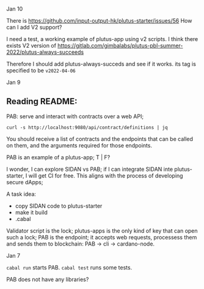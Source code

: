 Jan 10

There is https://github.com/input-output-hk/plutus-starter/issues/56
How can I add V2 support?

I need a test, a working example of plutus-app using v2 scripts. 
I think there exists V2 version of 
https://gitlab.com/gimbalabs/plutus-pbl-summer-2022/plutus-always-succeeds

Therefore I should add plutus-always-succeds and see if it works.
its tag is specified to be `v2022-04-06`

Jan 9

## Reading README:
PAB: serve and interact with contracts over a web API;

`curl -s http://localhost:9080/api/contract/definitions | jq`

You should receive a list of contracts and the endpoints that can be called on them, and the arguments required for those endpoints.

PAB is an example of a plutus-app; T | F?

I wonder, I can explore SIDAN vs PAB; if I can integrate SIDAN inte plutus-starter, I will get CI for free.
This aligns with the process of developing secure dApps;

A task idea:
- copy SIDAN code to plutus-starter
- make it build
- .cabal

Validator script is the lock; plutus-apps is the only kind of key that can open such a lock;
PAB is the endpoint; it accepts web requests, processess them and sends them to blockchain: PAB -> cli -> cardano-node.

Jan 7

`cabal run` starts PAB.
`cabal test` runs some tests. 

PAB does not have any libraries?

